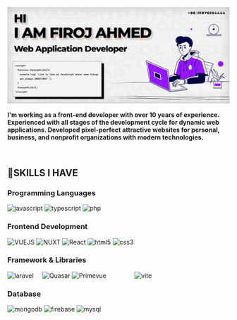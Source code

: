 [![MasterHead](https://raw.githubusercontent.com/codiologist/codiologist/main/firoj-ahmed-codiologist.jpg)](#)

<p>
    <strong>
        I'm working as a front-end developer with over 10 years of experience. Experienced with all stages of the development cycle for dynamic web applications. Developed pixel-perfect attractive websites for personal, business, and nonprofit organizations with modern technologies.
    </strong>
</p>

<br/>
<h2>💪SKILLS I HAVE</h2>
<h3>Programming Languages</h3>
<p>
    <img src="https://img.shields.io/badge/JavaScript-323330?style=for-the-badge&logo=javascript&logoColor=F7DF1E" alt="javascript" />
    <img src="https://img.shields.io/badge/TypeScript-007ACC?style=for-the-badge&logo=typescript&logoColor=white" alt="typescript" />
    <img src="https://img.shields.io/badge/PHP-777BB4?style=for-the-badge&logo=php&logoColor=white" alt="php" />
</p>

<h3>Frontend Development</h3>
<p>
    <img src="https://img.shields.io/badge/Vue.js-090E25?style=for-the-badge&logo=vue.js&logoColor=4FC08D" alt="VUEJS" />
    <img src="https://img.shields.io/badge/nuxt%20js-00C16A?style=for-the-badge&logo=nuxtdotjs&logoColor=white" alt="NUXT" />
    <img src="https://img.shields.io/badge/React-20232A?style=for-the-badge&logo=react&logoColor=61DAFB" alt="React" />
    <img src="https://img.shields.io/badge/HTML5-E34F26?style=for-the-badge&logo=html5&logoColor=white" alt="html5" />
    <img src="https://img.shields.io/badge/CSS3-1572B6?style=for-the-badge&logo=css3&logoColor=white" alt="css3" />
</p>

<h3>Framework &amp; Libraries</h3>
<p>
    <img src="https://img.shields.io/badge/Laravel-F9322C?style=for-the-badge&logo=laravel&logoColor=white" alt="laravel" />
    <img src="https://img.shields.io/badge/Bootstrap-563D7C?style=for-the-badge&logo=bootstrap&logoColor=white" alt="" />
    <img src="https://img.shields.io/badge/Tailwind_CSS-38BDF8?style=for-the-badge&logo=tailwind-css&logoColor=white" alt="" />
    <img src="https://img.shields.io/badge/Vuetify-1867C0?style=for-the-badge&logo=vuetify&logoColor=white" alt="" />
    <img src="https://img.shields.io/badge/Bootstrap%20Vue-563D7C?style=for-the-badge&logo=bootstrap&logoColor=white" alt="" />
    <img src="https://img.shields.io/badge/Quasar-1976D2?style=for-the-badge&logo=quasar&logoColor=white" alt="Quasar" />
    <img src="https://img.shields.io/badge/Primevue-1867C0?style=for-the-badge&logo=primevue&Color=white" alt="Primevue" />
    <img src="" alt="" />
    <img src="" alt="" />
    <img src="https://img.shields.io/badge/axios-671ddf?&style=for-the-badge&logo=axios&logoColor=#0F172A" alt="" />
    <img src="" alt="" />
    <img src="" alt="" />
    <img src="" alt="" />
    <img src="" alt="" />
    <img src="" alt="" />
    <img src="" alt="" />
    <img src="" alt="" />
    <img src="" alt="" />
    <img src="" alt="" />
    <img src="" alt="" />
    <img src="" alt="" />
    <img src="" alt="" />
    <img src="https://img.shields.io/badge/Vite-B73BFE?style=for-the-badge&logo=vite&logoColor=FFD62E" alt="vite" />
</p>

<h3>Database</h3>
<p>
    <img src="https://img.shields.io/badge/MongoDB-4EA94B?style=for-the-badge&logo=mongodb&logoColor=white" alt="mongodb" />
    <img src="https://img.shields.io/badge/firebase-ffca28?style=for-the-badge&logo=firebase&logoColor=black" alt="firebase" />
    <img src="https://img.shields.io/badge/MySQL-005C84?style=for-the-badge&logo=mysql&logoColor=white" alt="mysql" />
</p>
